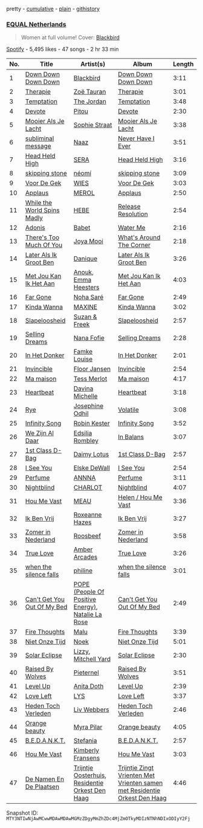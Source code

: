 pretty - [cumulative](/playlists/cumulative/37i9dQZF1DXaXn0hGbmLLg.md) - [plain](/playlists/plain/37i9dQZF1DXaXn0hGbmLLg) - [githistory](https://github.githistory.xyz/mackorone/spotify-playlist-archive/blob/main/playlists/plain/37i9dQZF1DXaXn0hGbmLLg)

### [EQUAL Netherlands](https://open.spotify.com/playlist/37i9dQZF1DXaXn0hGbmLLg)

> Women at full volume! Cover: <a href="spotify:artist:5SU9mZVaI9pRXgXmIhG1fL">Blackbird</a>

[Spotify](https://open.spotify.com/user/spotify) - 5,495 likes - 47 songs - 2 hr 33 min

| No. | Title | Artist(s) | Album | Length |
|---|---|---|---|---|
| 1 | [Down Down Down Down](https://open.spotify.com/track/2N0P1fCYL7tnxq4RiPAz2l) | [Blackbird](https://open.spotify.com/artist/5SU9mZVaI9pRXgXmIhG1fL) | [Down Down Down Down](https://open.spotify.com/album/4dggVrjDYcUArNkVpqdHKU) | 3:11 |
| 2 | [Therapie](https://open.spotify.com/track/323zcUSa2qrq0aUAwL30sT) | [Zoë Tauran](https://open.spotify.com/artist/5fg02ZNJViLdPyxJnRdcsi) | [Therapie](https://open.spotify.com/album/7K56y28CXxhIvGI2MKcHIO) | 3:01 |
| 3 | [Temptation](https://open.spotify.com/track/1kplLFEcIjhCmdEGxfuU7R) | [The Jordan](https://open.spotify.com/artist/7uV6WztwBfEmbGrVPANEaW) | [Temptation](https://open.spotify.com/album/1mFnNicKCQPKlth8V3zovY) | 3:48 |
| 4 | [Devote](https://open.spotify.com/track/1BU2gMR9zeFEsk7bktRf1E) | [Pitou](https://open.spotify.com/artist/27aUOc2h4pz72oZen497Va) | [Devote](https://open.spotify.com/album/5QAtmgox7FyZUAVhNZHRzl) | 2:30 |
| 5 | [Mooier Als Je Lacht](https://open.spotify.com/track/0DJ1GDJ7PQkNdHFeFfdV2E) | [Sophie Straat](https://open.spotify.com/artist/6SU1jFBqw4tZJQDT8iQ6Nw) | [Mooier Als Je Lacht](https://open.spotify.com/album/35IrJEnHoJZo7BueWiI3XL) | 3:38 |
| 6 | [subliminal message](https://open.spotify.com/track/7Cj3EAat3tIWQebJdheh1w) | [Naaz](https://open.spotify.com/artist/736HGQRGr9rjG4VmmSpkz8) | [Never Have I Ever](https://open.spotify.com/album/4L5tor0HyYP2RiZ3iIhXWi) | 3:51 |
| 7 | [Head Held High](https://open.spotify.com/track/1MnTcyXc7vcPVgstIWAQCd) | [SERA](https://open.spotify.com/artist/3Anj5rCWtYTgRvV7pdq6GE) | [Head Held High](https://open.spotify.com/album/31USChxDJRBNE8iNlf7Nre) | 3:16 |
| 8 | [skipping stone](https://open.spotify.com/track/6gD86nnXjZPG6bMoJdPEu8) | [néomí](https://open.spotify.com/artist/7bfwKXhmR1JF1PiBzaxY2b) | [skipping stone](https://open.spotify.com/album/6iEIEFKB1OShW5ImoSZEFs) | 3:09 |
| 9 | [Voor De Gek](https://open.spotify.com/track/6BXVmVTRyEnTcJHjmy8kCg) | [WIES](https://open.spotify.com/artist/4kswme1Kl2NXRCJ326f14n) | [Voor De Gek](https://open.spotify.com/album/5GgAB0RzMQ8gtszcfpUO0a) | 3:03 |
| 10 | [Applaus](https://open.spotify.com/track/2CN6Z4Jso1LIstxtEnrEOY) | [MEROL](https://open.spotify.com/artist/7J41Q5hdwuBgyVo7zGhPhO) | [Applaus](https://open.spotify.com/album/1J78O0h3wjJS0bqj4IPeB5) | 2:50 |
| 11 | [While the World Spins Madly](https://open.spotify.com/track/1mg7P8nJNIEhlcLRzNMmC5) | [HEBE](https://open.spotify.com/artist/1MRHpcPa6DxFio08LUpuFJ) | [Release Resolution](https://open.spotify.com/album/1hpUj6yAJRsOz3Z6KW4dqM) | 2:54 |
| 12 | [Adonis](https://open.spotify.com/track/4anQIddHHUBrBd7Y3kVrBJ) | [Babet](https://open.spotify.com/artist/2Zx5UnYsOJTrLB7EerhsJh) | [Water Me](https://open.spotify.com/album/12KO39sm8ZuMqLhLKSsvMf) | 2:16 |
| 13 | [There's Too Much Of You](https://open.spotify.com/track/7ox53QO10ykeeAkrFvmn3f) | [Joya Mooi](https://open.spotify.com/artist/03X2rnTnfrpid7yLZfUSGn) | [What's Around The Corner](https://open.spotify.com/album/1RpUrBuml8USoJNuUAbVrH) | 2:18 |
| 14 | [Later Als Ik Groot Ben](https://open.spotify.com/track/2izndz00zguhQQJ06MhMzA) | [Danique](https://open.spotify.com/artist/6ihYEkLlAWkafYVAvEkMd0) | [Later Als Ik Groot Ben](https://open.spotify.com/album/6ffWQnfFXStzKOAk6RXjQ4) | 3:26 |
| 15 | [Met Jou Kan Ik Het Aan](https://open.spotify.com/track/6Zdqcxtwx0TwkXhs7LwIru) | [Anouk](https://open.spotify.com/artist/6ltVunYjAAD70YtVO6rxvX), [Emma Heesters](https://open.spotify.com/artist/3898xesz6JuQkpz7Kiu4uM) | [Met Jou Kan Ik Het Aan](https://open.spotify.com/album/1h0e3xS9fYiZ3v1zx2HLU2) | 4:03 |
| 16 | [Far Gone](https://open.spotify.com/track/0jcsjGyK5JkUf35SbpSf23) | [Noha Saré](https://open.spotify.com/artist/2r3TXsrjx7eICwgL0Bk2l7) | [Far Gone](https://open.spotify.com/album/5FG9AV9EsFIgnCf72nWgrN) | 2:49 |
| 17 | [Kinda Wanna](https://open.spotify.com/track/3PCBsPflKiiuLVgoFbpwuD) | [MAXINE](https://open.spotify.com/artist/5dtGl462189xrrzzNRGRnz) | [Kinda Wanna](https://open.spotify.com/album/3vYTm484qXPDUOM6IOfGpx) | 3:02 |
| 18 | [Slapeloosheid](https://open.spotify.com/track/5tiTVSryX1Hu09cPsNvaIR) | [Suzan & Freek](https://open.spotify.com/artist/77IW5ZK1smDQYYKDCQugXh) | [Slapeloosheid](https://open.spotify.com/album/2DIOF2PigIUoGJWhq9XBCG) | 2:57 |
| 19 | [Selling Dreams](https://open.spotify.com/track/50BvQjbcdQlYBivMUjK2QR) | [Nana Fofie](https://open.spotify.com/artist/4VUZyzya1v8H9StAeuKYXW) | [Selling Dreams](https://open.spotify.com/album/40jDnDL4AczO7ZgIIauyOL) | 2:28 |
| 20 | [In Het Donker](https://open.spotify.com/track/5Uwjow1nxXgmTmb6t8LweB) | [Famke Louise](https://open.spotify.com/artist/4Dm1MX4VPbtLssAQeBhHFo) | [In Het Donker](https://open.spotify.com/album/25kJNeCKGDxwPu9CVWS7YH) | 2:01 |
| 21 | [Invincible](https://open.spotify.com/track/1WHK0kQxNqsBJySg4E2djx) | [Floor Jansen](https://open.spotify.com/artist/2ZNTJ9Bu9QMJwBboMSpQgJ) | [Invincible](https://open.spotify.com/album/6vPoWFO0UtMIGJvIbzmJIQ) | 2:54 |
| 22 | [Ma maison](https://open.spotify.com/track/5ImzmzaXIzluEoHC3LC02K) | [Tess Merlot](https://open.spotify.com/artist/4o289mGagoNKNbEJhQuoGP) | [Ma maison](https://open.spotify.com/album/3ZLGIrJLCrj9yjIRJBXUC5) | 4:17 |
| 23 | [Heartbeat](https://open.spotify.com/track/4QlRUzRXS4fCyrlVBLXg8r) | [Davina Michelle](https://open.spotify.com/artist/6OG9fZ1LKXyL0hShRmmnq1) | [Heartbeat](https://open.spotify.com/album/6BK9a0A1iFK11y9FvFDTvl) | 3:18 |
| 24 | [Rye](https://open.spotify.com/track/13OVewEdunf7Y211dnPGF4) | [Josephine Odhil](https://open.spotify.com/artist/3dBiZ9QHHuXQhb1Ni8BAYl) | [Volatile](https://open.spotify.com/album/6zzOvZa5VjuqCjbch0KMan) | 3:08 |
| 25 | [Infinity Song](https://open.spotify.com/track/6HePNi3QS42SD9eTqEGkSG) | [Robin Kester](https://open.spotify.com/artist/43FIX6vzpqRHK1VXQmRlKE) | [Infinity Song](https://open.spotify.com/album/0U9wGkVQjr3elUMi95GYsh) | 3:52 |
| 26 | [We Zijn Al Daar](https://open.spotify.com/track/69bsirBV1W3TybwpnzYjaY) | [Edsilia Rombley](https://open.spotify.com/artist/1gdEZYmSkbreRam9wU3upg) | [In Balans](https://open.spotify.com/album/2IrMLCRBXv2x69VSXjRJa6) | 3:07 |
| 27 | [1st Class D\-Bag](https://open.spotify.com/track/7EA3QmRISODKBXV5XI8DiQ) | [Daimy Lotus](https://open.spotify.com/artist/0st9WYbAji9jWuubd0HGDL) | [1st Class D\-Bag](https://open.spotify.com/album/76ErSz7hw49sy14zAc1hoP) | 2:57 |
| 28 | [I See You](https://open.spotify.com/track/1ThV3WqdsWeFdrHi4Tjap5) | [Elske DeWall](https://open.spotify.com/artist/3iORog227J0qlfKXYHdR6M) | [I See You](https://open.spotify.com/album/1hjJyDPsNFchhkCzbM1g5N) | 2:54 |
| 29 | [Perfume](https://open.spotify.com/track/3BsLdWFeN8iIBk9e7jcY5C) | [ANNNA](https://open.spotify.com/artist/6paIiBu0X4cvePrfNpD2QY) | [Perfume](https://open.spotify.com/album/4tHLVyUZF2MLt8TpWdcxmx) | 3:11 |
| 30 | [Nightblind](https://open.spotify.com/track/4e9kycX0IlpWn1IgnzaKiQ) | [CHARLOT](https://open.spotify.com/artist/4jwyHfEELByxcUm6JEP5yC) | [Nightblind](https://open.spotify.com/album/2zDgBZVZR9nyJWmE97gD9l) | 4:07 |
| 31 | [Hou Me Vast](https://open.spotify.com/track/575YSTycxx4BQpgNB5oG49) | [MEAU](https://open.spotify.com/artist/2F3Mdh2idBVOiMTxXoxc10) | [Helen / Hou Me Vast](https://open.spotify.com/album/6G2S6NyTPsoPqtKAa6S1bl) | 3:36 |
| 32 | [Ik Ben Vrij](https://open.spotify.com/track/1666b4ps2A30GgSoB0Kd4b) | [Roxeanne Hazes](https://open.spotify.com/artist/1GWpddfwL9bVovOzCtNQN6) | [Ik Ben Vrij](https://open.spotify.com/album/6mK9STMoJ4CuVZLEbCZS8J) | 3:27 |
| 33 | [Zomer in Nederland](https://open.spotify.com/track/0udkxfjzLEKnitPAzcHPEX) | [Roosbeef](https://open.spotify.com/artist/5W6gRzU3M4IpIWjy8D52i5) | [Zomer in Nederland](https://open.spotify.com/album/0MGT7U1Dx9DvVVWesAaawl) | 3:58 |
| 34 | [True Love](https://open.spotify.com/track/6HiM7uK9BMdgnm3IWXIDLb) | [Amber Arcades](https://open.spotify.com/artist/0JVbYQsgLAgLkcHfmg4lxv) | [True Love](https://open.spotify.com/album/6UizebWGzNLb0uLQRfFqXP) | 3:26 |
| 35 | [when the silence falls](https://open.spotify.com/track/0Oq81S1uKZqrtr41orZetT) | [philine](https://open.spotify.com/artist/5VyGPIz23xzQUyXocTxAvL) | [when the silence falls](https://open.spotify.com/album/1PtTfAXeBXoSnuA5Gyx0Qi) | 3:01 |
| 36 | [Can't Get You Out Of My Bed](https://open.spotify.com/track/5PI0q2YjjK1sLI3YbmC0ye) | [POPE \(People Of Positive Energy\)](https://open.spotify.com/artist/7tOEzTwjTFTXDPeKQXvtw1), [Natalie La Rose](https://open.spotify.com/artist/2qdONMCoDngQk0eV4Avs1i) | [Can't Get You Out Of My Bed](https://open.spotify.com/album/7FP5mXz3tCP5GMq7cF1i2U) | 2:49 |
| 37 | [Fire Thoughts](https://open.spotify.com/track/1DAXNPuz5nMIo9qbT2RFah) | [Malu](https://open.spotify.com/artist/3CoTT8moVNIv2ccIKX42gd) | [Fire Thoughts](https://open.spotify.com/album/0o8FNv5JC1wsZ4HsBbP5KB) | 3:39 |
| 38 | [Niet Onze Tijd](https://open.spotify.com/track/28rNFD1yug57tXkDhqYZ5J) | [Noek](https://open.spotify.com/artist/7q6rQ8vg7r9vSDRDBXdb5x) | [Niet Onze Tijd](https://open.spotify.com/album/3aFcIHQaZw1IllDvLO3VQn) | 5:01 |
| 39 | [Solar Eclipse](https://open.spotify.com/track/3CgrYEVZgoKZbmkKXFd32G) | [Lizzy](https://open.spotify.com/artist/0gPcmVDfRgMGgnZCr3qvuO), [Mitchell Yard](https://open.spotify.com/artist/6uBNJwADs2esWMFezi5Eb2) | [Solar Eclipse](https://open.spotify.com/album/5rkl0i2a55uoi3Vs2NpU1v) | 2:30 |
| 40 | [Raised By Wolves](https://open.spotify.com/track/7khip3Uoahv2RcQQnumCAn) | [Pieternel](https://open.spotify.com/artist/5JzvmJdkliw2nERmKleDuS) | [Raised By Wolves](https://open.spotify.com/album/21BOnBE5Jw7gYEG524uBCy) | 3:51 |
| 41 | [Level Up](https://open.spotify.com/track/3ewtP9daNUWsVe3T38bmWI) | [Anita Doth](https://open.spotify.com/artist/7xhR4wM8X8SeGTKKPujotA) | [Level Up](https://open.spotify.com/album/4m8NA2JGIc4G4ZQytQHbKJ) | 2:39 |
| 42 | [Love Left](https://open.spotify.com/track/4ye7G0KnSu1rWxizAv4S81) | [LYS](https://open.spotify.com/artist/6Kp9gMLqYA14HIrTitRJEQ) | [Love Left](https://open.spotify.com/album/0EYe2PHTiRpK0L4LhdDXmU) | 3:37 |
| 43 | [Heden Toch Verleden](https://open.spotify.com/track/37UrNQJGiPHhQiKDNj7iV3) | [Liv Webbers](https://open.spotify.com/artist/74he4SuOzyeqs99TYxvXcT) | [Heden Toch Verleden](https://open.spotify.com/album/65tz9Bcez5sQjrlvmDbWDj) | 2:46 |
| 44 | [Orange beauty](https://open.spotify.com/track/0FDbBSBV32z7WShpiaoItE) | [Myra Pilar](https://open.spotify.com/artist/0XGEZus6caWFUFpPGYotPX) | [Orange beauty](https://open.spotify.com/album/6nyWtiLyC1I9VVReeW6NBC) | 4:05 |
| 45 | [B.E.D.A.N.K.T.](https://open.spotify.com/track/5UICkub9JtMHHY11wwC3IJ) | [Stefania](https://open.spotify.com/artist/0HZUhj5PZHzHMWSI4s8rOQ) | [B.E.D.A.N.K.T.](https://open.spotify.com/album/4QPvUQCYK5aXlqdkWtnsVM) | 2:57 |
| 46 | [Hou Me Vast](https://open.spotify.com/track/5cEXuATPIXChMiJ9J2K8N5) | [Kimberly Fransens](https://open.spotify.com/artist/4YvTZPiLAVdVA5VkCwyBWk) | [Hou Me Vast](https://open.spotify.com/album/1V0jz27qKfVx0veO3QrdhJ) | 3:03 |
| 47 | [De Namen En De Plaatsen](https://open.spotify.com/track/5oW4jzylmdGNDfLHOyjYVg) | [Trijntje Oosterhuis](https://open.spotify.com/artist/7nJtdgCxkhZFvFMPTsHavb), [Residentie Orkest Den Haag](https://open.spotify.com/artist/4Two20Cr9126EUlMkPX88y) | [Trijntje Zingt Vrienten Met Vrienten samen met Residentie Orkest Den Haag](https://open.spotify.com/album/5lm3IWieqsMBLXwxlxXwD9) | 4:46 |

Snapshot ID: `MTY3NTIwNjAwMCwwMDAwMDAwMGMzZDgyMmZhZDc4MjZmOTkyMDIzNTNhNDIxODIyY2Fj`

